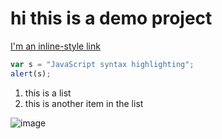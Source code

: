 # hi this is a demo project
[I'm an inline-style link](https://www.google.com "Google")


```javascript
var s = "JavaScript syntax highlighting";
alert(s);
```
1. this is a list
2. this is another item in the list

![image](https://cdn.mos.cms.futurecdn.net/2LDXhWbsWQ3VWreWPsrahn.jpg)